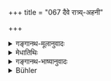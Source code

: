 +++
title = "067 दैवे रात्र्य्-अहनी"

+++

<details><summary>गङ्गानथ-मूलानुवादः</summary>

One ‘year’ (of men) forms the ‘Day and Night’ of the Gods; and the division of these is that the ‘Northern course’ is the ‘Day,’ and the ‘Southern Course’ the ‘Night.’—(67)
</details>

<details><summary>मेधातिथिः</summary>

**वर्षं** मनुष्याणां द्वादसमासास् तद् एकम् अहोरात्रं देवानाम् । **तोयोश्** च **विभाग** उदगयनदकिष्णायनाभ्याम् । **तत्रो**दीचीं दिशम् अभिप्रतिष्ठमानस्यादित्यस्य षण्मासा **उदगयनं** भवति । अयनं गमनम् अधिष्ठानं वा । तस्यां दिशि षण्मासान् आदित्य उदेति । ततः परावृत्तस्य **दक्षिणायनम्** । तथा हि दक्षिणां दिशम् आक्रम्योदीचीं हित्वा ह्य् उदयं करोति ॥ १.६७ ॥
</details>

<details><summary>गङ्गानथ-भाष्यानुवादः</summary>

‘*One year*,’ of men,—*i.e*., twelve months,—‘*forms* *the Day and Night of the Gode*.’—The division of these is by means of the ‘Northern Course’ and the ‘Southern Course’; the six months during which the Sun moves towards the North is the ‘Northern Course,’ ‘*Udagayanam*’; the term ‘*ayana*’ standing for *moving* or *occupying*; the meaning being that during the six months the Sun rises towards that particular quarter. Turning hack from that, there comes the ‘Southern course’; during these six months the Sun abandons the Northern quarters and rises towards the South.—(67)
</details>

<details><summary>Bühler</summary>

067	A year is a day and a night of the gods; their division is (as follows): the half year during which the sun progresses to the north will be the day, that during which it goes southwards the night.
</details>
